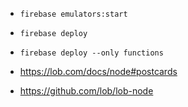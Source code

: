 * `firebase emulators:start`
* `firebase deploy`
* `firebase deploy --only functions`

* https://lob.com/docs/node#postcards
* https://github.com/lob/lob-node